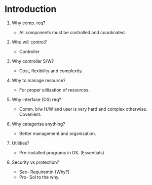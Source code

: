 # Introduction

1. Why comp. req?
   - All components must be controlled and coordinated.
2. Who will control?
   - Controller

3. Why controller S/W?
   - Cost, flexibility and complexity.

4. Why to manage resource?
   - For proper utilization of resources.

5. Why interface (OS) req?
   - Comm. b/w H/W and user is very hard and complex otherwise. Covenient.

6. Why categorise anything?
   - Better management and organization.

7. Utilities?
   - Pre-installed programs in OS. (Essentials)

8. Security vs protection?
   - Sec- Requiremtn (Why?)
   - Pro- Sol to the why.